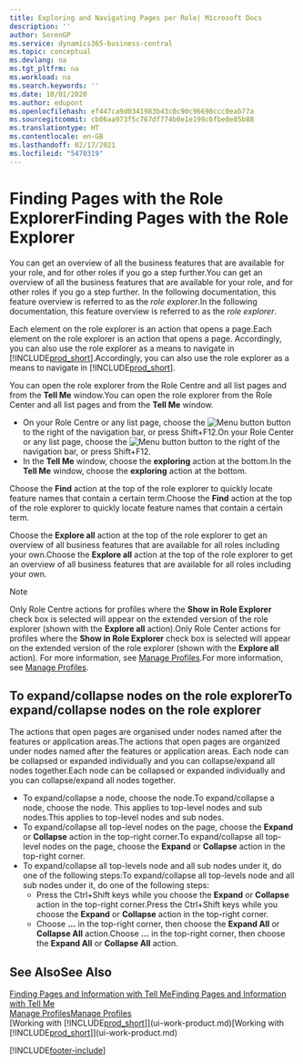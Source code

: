 ```yaml
---
title: Exploring and Navigating Pages per Role| Microsoft Docs
description: ''
author: SorenGP
ms.service: dynamics365-business-central
ms.topic: conceptual
ms.devlang: na
ms.tgt_pltfrm: na
ms.workload: na
ms.search.keywords: ''
ms.date: 10/01/2020
ms.author: edupont
ms.openlocfilehash: ef447ca9d0341983b43c0c90c96698ccc0eab77a
ms.sourcegitcommit: cb06aa973f5c767df774b0e1e199c6fbe0e85b88
ms.translationtype: HT
ms.contentlocale: en-GB
ms.lasthandoff: 02/17/2021
ms.locfileid: "5470319"
---
```

# <a name="finding-pages-with-the-role-explorer"></a><span data-ttu-id="9fb1d-102">Finding Pages with the Role Explorer</span><span class="sxs-lookup"><span data-stu-id="9fb1d-102">Finding Pages with the Role Explorer</span></span>
<span data-ttu-id="9fb1d-103">You can get an overview of all the business features that are available for your role, and for other roles if you go a step further.</span><span class="sxs-lookup"><span data-stu-id="9fb1d-103">You can get an overview of all the business features that are available for your role, and for other roles if you go a step further.</span></span> <span data-ttu-id="9fb1d-104">In the following documentation, this feature overview is referred to as the *role explorer*.</span><span class="sxs-lookup"><span data-stu-id="9fb1d-104">In the following documentation, this feature overview is referred to as the *role explorer*.</span></span>

<span data-ttu-id="9fb1d-105">Each element on the role explorer is an action that opens a page.</span><span class="sxs-lookup"><span data-stu-id="9fb1d-105">Each element on the role explorer is an action that opens a page.</span></span> <span data-ttu-id="9fb1d-106">Accordingly, you can also use the role explorer as a means to navigate in [!INCLUDE[prod_short](includes/prod_short.md)].</span><span class="sxs-lookup"><span data-stu-id="9fb1d-106">Accordingly, you can also use the role explorer as a means to navigate in [!INCLUDE[prod_short](includes/prod_short.md)].</span></span>

<span data-ttu-id="9fb1d-107">You can open the role explorer from the Role Centre and all list pages and from the **Tell Me** window.</span><span class="sxs-lookup"><span data-stu-id="9fb1d-107">You can open the role explorer from the Role Center and all list pages and from the **Tell Me** window.</span></span>

- <span data-ttu-id="9fb1d-108">On your Role Centre or any list page, choose the ![Menu button](media/ui_menu_button.png "Menu button") button to the right of the navigation bar, or press Shift+F12.</span><span class="sxs-lookup"><span data-stu-id="9fb1d-108">On your Role Center or any list page, choose the ![Menu button](media/ui_menu_button.png "Menu button") button to the right of the navigation bar, or press Shift+F12.</span></span>
- <span data-ttu-id="9fb1d-109">In the **Tell Me** window, choose the **exploring** action at the bottom.</span><span class="sxs-lookup"><span data-stu-id="9fb1d-109">In the **Tell Me** window, choose the **exploring** action at the bottom.</span></span>

<span data-ttu-id="9fb1d-110">Choose the **Find** action at the top of the role explorer to quickly locate feature names that contain a certain term.</span><span class="sxs-lookup"><span data-stu-id="9fb1d-110">Choose the **Find** action at the top of the role explorer to quickly locate feature names that contain a certain term.</span></span>

<span data-ttu-id="9fb1d-111">Choose the **Explore all** action at the top of the role explorer to get an overview of all business features that are available for all roles including your own.</span><span class="sxs-lookup"><span data-stu-id="9fb1d-111">Choose the **Explore all** action at the top of the role explorer to get an overview of all business features that are available for all roles including your own.</span></span>

> [!NOTE]
> <span data-ttu-id="9fb1d-112">Only Role Centre actions for profiles where the **Show in Role Explorer** check box is selected will appear on the extended version of the role explorer (shown with the **Explore all** action).</span><span class="sxs-lookup"><span data-stu-id="9fb1d-112">Only Role Center actions for profiles where the **Show in Role Explorer** check box is selected will appear on the extended version of the role explorer (shown with the **Explore all** action).</span></span> <span data-ttu-id="9fb1d-113">For more information, see [Manage Profiles](admin-users-profiles-roles.md).</span><span class="sxs-lookup"><span data-stu-id="9fb1d-113">For more information, see [Manage Profiles](admin-users-profiles-roles.md).</span></span>

## <a name="to-expandcollapse-nodes-on-the-role-explorer"></a><span data-ttu-id="9fb1d-114">To expand/collapse nodes on the role explorer</span><span class="sxs-lookup"><span data-stu-id="9fb1d-114">To expand/collapse nodes on the role explorer</span></span>
<span data-ttu-id="9fb1d-115">The actions that open pages are organised under nodes named after the features or application areas.</span><span class="sxs-lookup"><span data-stu-id="9fb1d-115">The actions that open pages are organized under nodes named after the features or application areas.</span></span> <span data-ttu-id="9fb1d-116">Each node can be collapsed or expanded individually and you can collapse/expand all nodes together.</span><span class="sxs-lookup"><span data-stu-id="9fb1d-116">Each node can be collapsed or expanded individually and you can collapse/expand all nodes together.</span></span>

- <span data-ttu-id="9fb1d-117">To expand/collapse a node, choose the node.</span><span class="sxs-lookup"><span data-stu-id="9fb1d-117">To expand/collapse a node, choose the node.</span></span> <span data-ttu-id="9fb1d-118">This applies to top-level nodes and sub nodes.</span><span class="sxs-lookup"><span data-stu-id="9fb1d-118">This applies to top-level nodes and sub nodes.</span></span>
- <span data-ttu-id="9fb1d-119">To expand/collapse all top-level nodes on the page, choose the **Expand** or **Collapse** action in the top-right corner.</span><span class="sxs-lookup"><span data-stu-id="9fb1d-119">To expand/collapse all top-level nodes on the page, choose the **Expand** or **Collapse** action in the top-right corner.</span></span>
- <span data-ttu-id="9fb1d-120">To expand/collapse all top-levels node and all sub nodes under it, do one of the following steps:</span><span class="sxs-lookup"><span data-stu-id="9fb1d-120">To expand/collapse all top-levels node and all sub nodes under it, do one of the following steps:</span></span>
    - <span data-ttu-id="9fb1d-121">Press the Ctrl+Shift keys while you choose the **Expand** or **Collapse** action in the top-right corner.</span><span class="sxs-lookup"><span data-stu-id="9fb1d-121">Press the Ctrl+Shift keys while you choose the **Expand** or **Collapse** action in the top-right corner.</span></span>
    - <span data-ttu-id="9fb1d-122">Choose **...** in the top-right corner, then choose the **Expand All** or **Collapse All** action.</span><span class="sxs-lookup"><span data-stu-id="9fb1d-122">Choose **...** in the top-right corner, then choose the **Expand All** or **Collapse All** action.</span></span>

## <a name="see-also"></a><span data-ttu-id="9fb1d-123">See Also</span><span class="sxs-lookup"><span data-stu-id="9fb1d-123">See Also</span></span>
[<span data-ttu-id="9fb1d-124">Finding Pages and Information with Tell Me</span><span class="sxs-lookup"><span data-stu-id="9fb1d-124">Finding Pages and Information with Tell Me</span></span>](ui-search.md)  
[<span data-ttu-id="9fb1d-125">Manage Profiles</span><span class="sxs-lookup"><span data-stu-id="9fb1d-125">Manage Profiles</span></span>](admin-users-profiles-roles.md)  
<span data-ttu-id="9fb1d-126">[Working with [!INCLUDE[prod_short](includes/prod_short.md)]](ui-work-product.md)</span><span class="sxs-lookup"><span data-stu-id="9fb1d-126">[Working with [!INCLUDE[prod_short](includes/prod_short.md)]](ui-work-product.md)</span></span>


[!INCLUDE[footer-include](includes/footer-banner.md)]